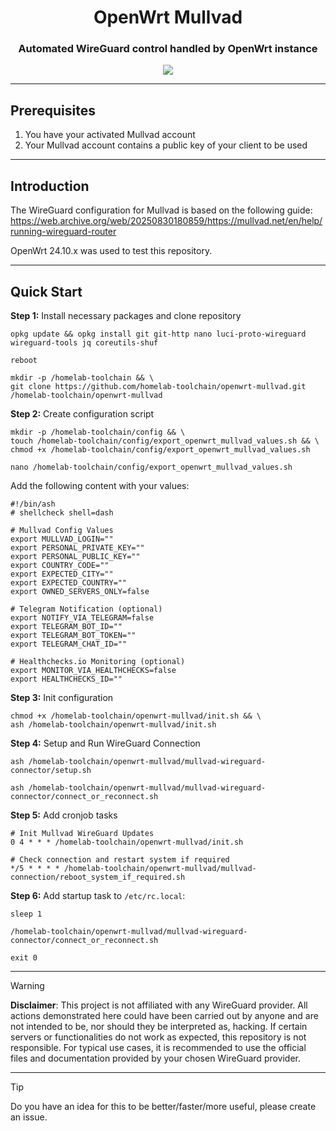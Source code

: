 <h1 align="center">OpenWrt Mullvad</h1>
<h3 align="center">Automated WireGuard control handled by OpenWrt instance</h3>
<p align="center">
<a href="#">
<img src="https://img.shields.io/github/last-commit/homelab-toolchain/openwrt-mullvad/main?style=for-the-badge&label=last%20update&display_timestamp=committer"/>
</a>
</p>

---

## Prerequisites

1. You have your activated Mullvad account
2. Your Mullvad account contains a public key of your client to be used

---

## Introduction

The WireGuard configuration for Mullvad is based on the following guide: https://web.archive.org/web/20250830180859/https://mullvad.net/en/help/running-wireguard-router

OpenWrt 24.10.x was used to test this repository.

---

## Quick Start

**Step 1:** Install necessary packages and clone repository
```
opkg update && opkg install git git-http nano luci-proto-wireguard wireguard-tools jq coreutils-shuf
```
```
reboot
```
```
mkdir -p /homelab-toolchain && \
git clone https://github.com/homelab-toolchain/openwrt-mullvad.git /homelab-toolchain/openwrt-mullvad
```

**Step 2:** Create configuration script 
```
mkdir -p /homelab-toolchain/config && \
touch /homelab-toolchain/config/export_openwrt_mullvad_values.sh && \
chmod +x /homelab-toolchain/config/export_openwrt_mullvad_values.sh
```
```
nano /homelab-toolchain/config/export_openwrt_mullvad_values.sh
```
Add the following content with your values:
```
#!/bin/ash
# shellcheck shell=dash

# Mullvad Config Values
export MULLVAD_LOGIN=""
export PERSONAL_PRIVATE_KEY=""
export PERSONAL_PUBLIC_KEY=""
export COUNTRY_CODE=""
export EXPECTED_CITY=""
export EXPECTED_COUNTRY=""
export OWNED_SERVERS_ONLY=false

# Telegram Notification (optional)
export NOTIFY_VIA_TELEGRAM=false
export TELEGRAM_BOT_ID=""
export TELEGRAM_BOT_TOKEN=""
export TELEGRAM_CHAT_ID=""

# Healthchecks.io Monitoring (optional)
export MONITOR_VIA_HEALTHCHECKS=false
export HEALTHCHECKS_ID=""
```

**Step 3:** Init configuration
```
chmod +x /homelab-toolchain/openwrt-mullvad/init.sh && \
ash /homelab-toolchain/openwrt-mullvad/init.sh
```

**Step 4:** Setup and Run WireGuard Connection
```
ash /homelab-toolchain/openwrt-mullvad/mullvad-wireguard-connector/setup.sh
```
```
ash /homelab-toolchain/openwrt-mullvad/mullvad-wireguard-connector/connect_or_reconnect.sh
```

**Step 5:** Add cronjob tasks
```
# Init Mullvad WireGuard Updates
0 4 * * * /homelab-toolchain/openwrt-mullvad/init.sh

# Check connection and restart system if required
*/5 * * * * /homelab-toolchain/openwrt-mullvad/mullvad-connection/reboot_system_if_required.sh
```

**Step 6:** Add startup task to `/etc/rc.local`:
```
sleep 1

/homelab-toolchain/openwrt-mullvad/mullvad-wireguard-connector/connect_or_reconnect.sh

exit 0
```

---

> [!Warning]
> **Disclaimer**: This project is not affiliated with any WireGuard provider. All actions demonstrated here could have 
> been carried out by anyone and are not intended to be, nor should they be interpreted as, hacking. If certain servers 
> or functionalities do not work as expected, this repository is not responsible. For typical use cases, it is 
> recommended to use the official files and documentation provided by your chosen WireGuard provider.

---

> [!Tip]
> Do you have an idea for this to be better/faster/more useful, please create an issue.